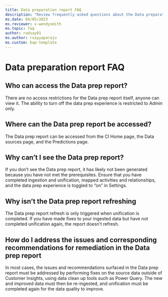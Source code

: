 ```yaml
---
title: Data preparation report FAQ
description: "Review frequently asked questions about the Data preparation report in Customer Insights."
ms.date: 04/05/2023
ms.reviewer: v-wendysmith
ms.topic: faq
author: radsay01
ms.author: rsayyaparaju 
ms.custom: bap-template
---
```


# Data preparation report FAQ

## Who can access the Data prep report?

There are no access restrictions for the Data prep report itself, anyone can view it. The ability to turn off the data prep experience is restricted to Admin only.

## Where can the Data prep report be accessed?

The Data prep report can be accessed from the CI Home page, the Data sources page, and the Predictions page.

## Why can’t I see the Data prep report?

If you don’t see the Data prep report, it has likely not been generated because you have not met the prerequisites. Ensure that you have completed ingestion and unification, mapped activities and relationships, and the data prep experience is toggled to “on” in Settings.

## Why isn’t the Data prep report refreshing

The Data prep report refresh is only triggered when unification is completed. If you have made fixes to your ingested data but have not completed unification again, the report doesn’t refresh. 

## How do I address the issues and corresponding recommendations for remediation in the Data prep report

In most cases, the issues and recommendations surfaced in the Data prep report must be addressed by performing fixes on the source data outside of Customer Insights, using data clean up tools such as Power Query. The new and improved data must then be re-ingested, and unification must be completed again for the data quality to improve.